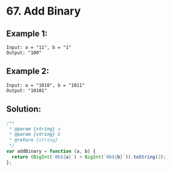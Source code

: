# 67. Add Binary

## Example 1:

    Input: a = "11", b = "1"
    Output: "100"

## Example 2:

    Input: a = "1010", b = "1011"
    Output: "10101"

## Solution:

```javascript
/**
 * @param {string} a
 * @param {string} b
 * @return {string}
 */
var addBinary = function (a, b) {
  return (BigInt(`0b${a}`) + BigInt(`0b${b}`)).toString(2);
};
```
